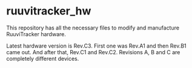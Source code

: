 # ruuvitracker_hw

This repository has all the necessary files to modify and manufacture RuuviTracker hardware.

Latest hardware version is Rev.C3. First one was Rev.A1 and then Rev.B1 came out. And after that, Rev.C1 and Rev.C2. Revisions A, B and C are completely different devices.